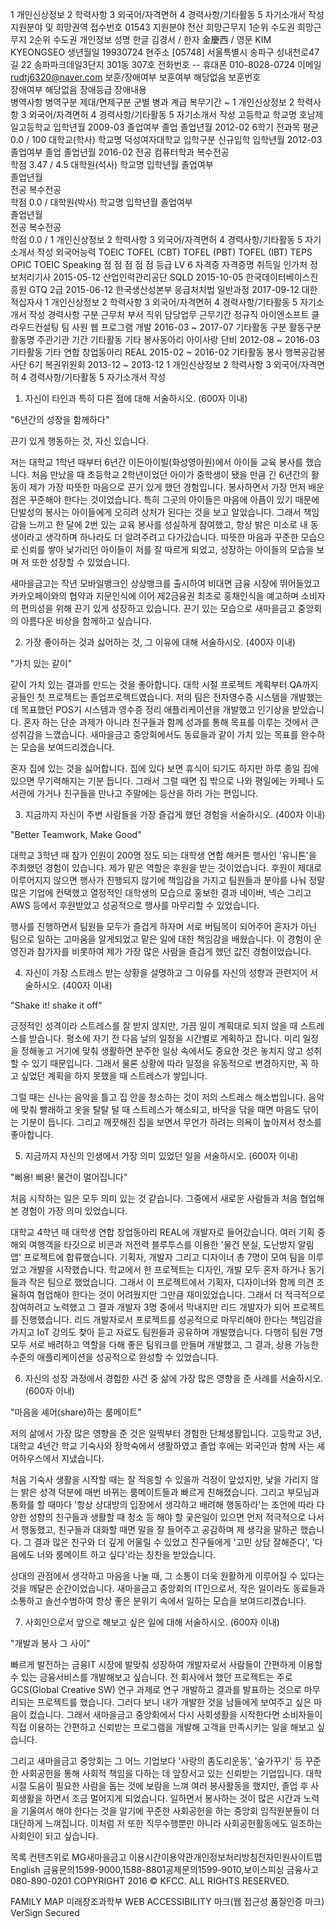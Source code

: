 1 개인신상정보	2 학력사항	3 외국어/자격면허	4 경력사항/기타활동	5 자기소개서 작성
지원분야 및 희망권역
접수번호	01543	지원분야	전산
희망근무지 1순위	수도권	희망근무지 2순위	수도권
개인정보
성명	한글 김경서  /  한자 金慶西  /  영문 KIM KYEONGSEO
생년월일	19930724
현주소	[05748] 서울특별시 송파구 성내천로47길 22 송파파크데일3단지 301동 307호
전화번호	--	휴대폰	010-8028-0724
이메일	rudtj6320@naver.com
보훈/장애여부
보훈여부	해당없음	보훈번호	 
장애여부	해당없음
장애등급	 	장애내용	 
병역사항
병역구분	제대/면제구분	군별	병과	계급	복무기간
~
1 개인신상정보	2 학력사항	3 외국어/자격면허	4 경력사항/기타활동	5 자기소개서 작성
고등학교
학교명	호남제일고등학교
입학년월	2009-03	졸업여부	졸업
졸업년월	2012-02	6학기 전과목 평균	0.0  /  100
대학교(학사)
학교명	덕성여자대학교
입학구분	신규입학	입학년월	2012-03
졸업여부	졸업	졸업년월	2016-02
전공	컴퓨터학과	복수전공	
학점	3.47 /  4.5
대학원(석사)
학교명	
입학년월		졸업여부	
졸업년월	
전공		복수전공	
학점	0.0  / 
대학원(박사)
학교명	
입학년월		졸업여부	
졸업년월	
전공		복수전공	
학점	0.0  / 
1 개인신상정보	2 학력사항	3 외국어/자격면허	4 경력사항/기타활동	5 자기소개서 작성
외국어능력
TOEIC	TOFEL
(CBT)	TOFEL
(PBT)	TOFEL
(IBT)	TEPS	OPIC	TOEIC
Speaking
 점	 점	 점	 점	 점	 등급	LV 6 
자격증
자격증명	취득일	인가처
정보처리기사	2015-05-12	산업인력관리공단
SQLD	2015-10-05	한국데이터베이스진흥원
GTQ 2급	2015-06-12	한국생산성본부
응급처치법 일반과정	2017-09-12	대한적십자사
1 개인신상정보	2 학력사항	3 외국어/자격면허	4 경력사항/기타활동	5 자기소개서 작성
경력사항
구분	근무처	부서	직위	담당업무	근무기간
정규직	아이엔소프트	클라우드컨설팅 팀	사원	웹 프로그램 개발	2016-03  ~  2017-07
기타활동
구분	활동구분	활동명	주관기관	기간
기타활동	기타	봉사동아리	아이사랑 단비	2012-08 ~ 2016-03
기타활동	기타	연합 창업동아리	REAL	2015-02 ~ 2016-02
기타활동	봉사	행복공감봉사단 6기	복권위원회	2013-12 ~ 2013-12
1 개인신상정보	2 학력사항	3 외국어/자격면허	4 경력사항/기타활동	5 자기소개서 작성

1. 자신이 타인과 특히 다른 점에 대해 서술하시오. (600자 이내)

"6년간의 성장을 함께하다"

끈기 있게 행동하는 것, 자신 있습니다.

저는 대학교 1학년 때부터 6년간 이든아이빌(화성영아원)에서 아이들 교육 봉사를 했습니다. 처음 만났을 때 초등학교 2학년이었던 아이가 중학생이 됐을 만큼 긴 6년간의 활동이 제가 가장 따뜻한 마음으로 끈기 있게 했던 경험입니다.
봉사하면서 가장 먼저 배운 점은 꾸준해야 한다는 것이었습니다. 특히 그곳의 아이들은 마음에 아픔이 있기 때문에 단발성의 봉사는 아이들에게 오히려 상처가 된다는 것을 보고 알았습니다. 그래서 책임감을 느끼고 한 달에 2번 있는 교육 봉사를 성실하게 참여했고, 항상 밝은 미소로 내 동생이라고 생각하며 하나라도 더 알려주려고 다가갔습니다.
따뜻한 마음과 꾸준한 모습으로 신뢰를 쌓아 낯가리던 아이들이 저를 잘 따르게 되었고, 성장하는 아이들의 모습을 보며 저 또한 성장할 수 있었습니다.

새마을금고는 작년 모바일뱅크인 상상뱅크를 출시하여 비대면 금융 시장에 뛰어들었고 카카오페이와의 협약과 지문인식에 이어 제2금융권 최초로 홍채인식을 예고하며 소비자의 편의성을 위해 끈기 있게 성장하고 있습니다. 끈기 있는 모습으로 새마을금고 중앙회의 아름다운 비상을 함께하고 싶습니다.

2. 가장 좋아하는 것과 싫어하는 것, 그 이유에 대해 서술하시오. (400자 이내)

"가치 있는 같이"

같이 가치 있는 결과를 만드는 것을 좋아합니다.
대학 시절 프로젝트 계획부터 QA까지 공들인 첫 프로젝트는 졸업프로젝트였습니다. 저의 팀은 전자영수증 시스템을 개발했는데 목표했던 POS기 시스템과 영수증 정리 애플리케이션을 개발했고 인기상을 받았습니다. 혼자 하는 단순 과제가 아니라 친구들과 함께 성과를 통해 목표를 이루는 것에서 큰 성취감을 느꼈습니다. 새마을금고 중앙회에서도 동료들과 같이 가치 있는 목표를 완수하는 모습을 보여드리겠습니다.

혼자 집에 있는 것을 싫어합니다. 집에 있다 보면 휴식이 되기도 하지만 하루 종일 집에 있으면 무기력해지는 기분 듭니다. 그래서 그럴 때면 집 밖으로 나와 평일에는 카페나 도서관에 가거나 친구들을 만나고 주말에는 등산을 하러 가는 편입니다.

3. 지금까지 자신이 주변 사람들을 가장 즐겁게 했던 경험을 서술하시오. (400자 이내)

"Better Teamwork, Make Good"

대학교 3학년 때 참가 인원이 200명 정도 되는 대학생 연합 해커톤 행사인 '유니톤'을 주최했던 경험이 있습니다. 
제가 맡은 역할은 후원을 받는 것이었습니다. 후원이 제대로 이루어지지 않으면 행사가 진행되지 않기에 책임감을 가지고 팀원들과 분야를 나눠 정말 많은 기업에 컨택했고 열정적인 대학생의 모습으로 홍보한 결과 네이버, 넥슨 그리고 AWS 등에서 후원받았고 성공적으로 행사를 마무리할 수 있었습니다.

행사를 진행하면서 팀원들 모두가 즐겁게 하자며 서로 버팀목이 되어주어 혼자가 아닌 팀으로 일하는 고마움을 알게되었고 맡은 일에 대한 책임감을 배웠습니다. 이 경험이 운영진과 참가자를 비롯하여 제가 가장 많은 사람을 즐겁게 했던 값진 경험이었습니다.

4. 자신이 가장 스트레스 받는 상황을 설명하고 그 이유를 자신의 성향과 관련지어 서술하시오. (400자 이내)

"Shake it! shake it off"

긍정적인 성격이라 스트레스를 잘 받지 않지만, 가끔 일이 계획대로 되지 않을 때 스트레스를 받습니다.
평소에 자기 전 다음 날의 일정을 시간별로 계획하고 잡니다. 미리 일정을 정해놓고 거기에 맞춰 생활하면 분주한 일상 속에서도 중요한 것은 놓치지 않고 성취할 수 있기 때문입니다. 그래서 물론 상황에 따라 일정을 유동적으로 변경하지만, 꼭 하고 싶었던 계획을 하지 못했을 때 스트레스가 쌓입니다.

그럴 때는 신나는 음악을 틀고 집 안을 청소하는 것이 저의 스트레스 해소법입니다. 음악에 맞춰 빨래하고 옷을 탈탈 털 때 스트레스가 해소되고, 바닥을 닦을 때면 마음도 닦이는 기분이 듭니다. 그리고 깨끗해진 집을 보면서 무언가 하려는 의욕이 높아져서 청소를 좋아합니다.

5. 지금까지 자신의 인생에서 가장 의미 있었던 일을 서술하시오. (600자 이내)

"삐용! 삐용! 물건이 멀어집니다"

처음 시작하는 일은 모두 의미 있는 것 같습니다. 그중에서 새로운 사람들과 처음 협업해본 경험이 가장 의미 있었습니다.

대학교 4학년 때 대학생 연합 창업동아리 REAL에 개발자로 들어갔습니다. 여러 기획 중 해외 여행객을 타깃으로 비콘과 저전력 블루투스를 이용한 '물건 분실, 도난방지 알림 앱' 프로젝트에 합류했습니다. 기획자, 개발자 그리고 디자이너 총 7명이 모여 팀을 이루었고 개발을 시작했습니다. 학교에서 한 프로젝트는 디자인, 개발 모두 혼자 하거나 동기들과 작은 팀으로 했었습니다. 그래서 이 프로젝트에서 기획자, 디자이너와 함께 의견 조율하여 협업해야 한다는 것이 어려웠지만 그만큼 재미있었습니다. 그래서 더 적극적으로 참여하려고 노력했고 그 결과 개발자 3명 중에서 막내지만 리드 개발자가 되어 프로젝트를 진행했습니다. 리드 개발자로서 프로젝트를 성공적으로 마무리해야 한다는 책임감을 가지고 IoT 강의도 찾아 듣고 자료도 팀원들과 공유하며 개발했습니다. 다행히 팀원 7명 모두 서로 배려하고 역할을 다해 좋은 팀워크를 만들며 개발했고, 그 결과, 상용 가능한 수준의 애플리케이션을 성공적으로 완성할 수 있었습니다.

6. 자신의 성장 과정에서 경험한 사건 중 삶에 가장 많은 영향을 준 사례를 서술하시오. (600자 이내)

"마음을 셰어(share)하는 룸메이트"

저의 삶에서 가장 많은 영향을 준 것은 일찍부터 경험한 단체생활입니다. 고등학교 3년, 대학교 4년간 학교 기숙사와 장학숙에서 생활하였고 졸업 후에는 외국인과 함께 사는 셰어하우스에서 지냈습니다.

처음 기숙사 생활을 시작할 때는 잘 적응할 수 있을까 걱정이 앞섰지만, 낯을 가리지 않는 밝은 성격 덕분에 매번 바뀌는 룸메이트들과 빠르게 친해졌습니다. 그리고 부모님과 통화를 할 때마다 '항상 상대방의 입장에서 생각하고 배려해 행동하라'는 조언에 따라 다양한 성향의 친구들과 생활할 때 청소 등 해야 할 궂은일이 있으면 먼저 적극적으로 나서서 행동했고, 친구들과 대화할 때면 말을 잘 들어주고 공감하며 제 생각을 말하곤 했습니다. 그 결과 많은 친구와 더 깊게 어울릴 수 있었고 친구들에게 '고민 상담 잘해준다', '다음에도 너와 룸메이트 하고 싶다'라는 칭찬을 받았습니다.

상대의 관점에서 생각하고 마음을 나눌 때, 그 소통이 더욱 원활하게 이루어질 수 있다는 것을 깨달은 순간이었습니다. 새마을금고 중앙회의 IT인으로서, 작은 일이라도 동료들과 소통하고 솔선수범하여 항상 좋은 분위기 속에서 일하는 모습을 보여드리겠습니다.

7. 사회인으로서 앞으로 해보고 싶은 일에 대해 서술하시오. (600자 이내)

"개발과 봉사 그 사이"

빠르게 발전하는 금융IT 시장에 발맞춰 성장하여 개발자로서 사람들이 간편하게 이용할 수 있는 금융서비스를 개발해보고 싶습니다. 전 회사에서 했던 프로젝트는 주로 GCS(Global Creative SW) 연구 과제로 연구 개발하고 결과를 발표하는 것으로 마무리되는 프로젝트를 했습니다. 그러다 보니 내가 개발한 것을 남들에게 보여주고 싶은 마음이 컸습니다. 그래서 새마을금고 중앙회에서 다시 사회생활을 시작한다면 소비자들이 직접 이용하는 간편하고 신뢰받는 프로그램을 개발해 고객을 만족시키는 일을 해보고 싶습니다.

그리고 새마을금고 중앙회는 그 어느 기업보다 '사랑의 좀도리운동', '숲가꾸기' 등 꾸준한 사회공헌을 통해 사회적 책임을 다하는 데 앞장서고 있는 신뢰받는 기업입니다. 대학시절 도움이 필요한 사람을 돕는 것에 보람을 느껴 여러 봉사활동을 했지만, 졸업 후 사회생활을 하면서 조금 멀어지게 되었습니다. 일하면서 봉사하는 것이 많은 시간과 노력을 기울여서 해야 한다는 것을 알기에 꾸준한 사회공헌을 하는 중앙회 임직원분들이 더 대단하게 느껴집니다. 이처럼 저 또한 직무수행뿐만 아니라 사회공헌활동에도 일조하는 사회인이 되고 싶습니다.


목록
컨텐츠위로
MG새마을금고
이용시간이용약관개인정보처리방침전자민원사이트맵English
금융문의1599-9000,1588-8801공제문의1599-9010,보이스피싱 금융사고080-890-0201
COPYRIGHT 2016 © KFCC. ALL RIGHTS RESERVED.

FAMILY MAP
미래창조과학부 WEB ACCESSIBILITY 마크(웹 접근성 품질인증 마크)  VerSign Secured